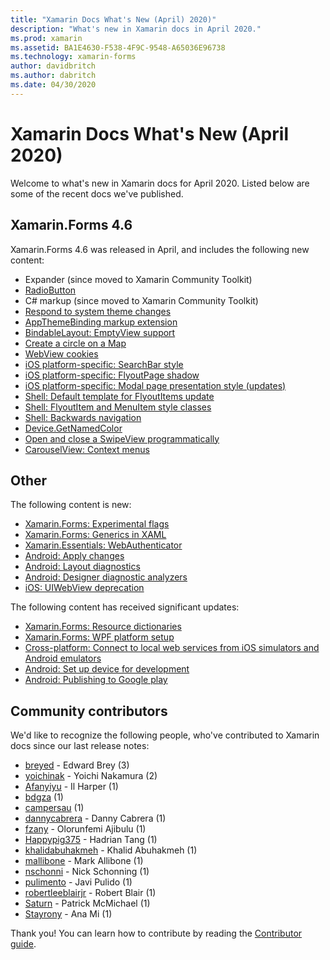 ```yaml
---
title: "Xamarin Docs What's New (April) 2020)"
description: "What's new in Xamarin docs in April 2020."
ms.prod: xamarin
ms.assetid: BA1E4630-F538-4F9C-9548-A65036E96738
ms.technology: xamarin-forms
author: davidbritch
ms.author: dabritch
ms.date: 04/30/2020
---
```


# Xamarin Docs What's New (April 2020)

Welcome to what's new in Xamarin docs for April 2020. Listed below are some of the recent docs we've published.

## Xamarin.Forms 4.6

Xamarin.Forms 4.6 was released in April, and includes the following new content:

- Expander (since moved to Xamarin Community Toolkit)
- [RadioButton](~/xamarin-forms/user-interface/radiobutton.md)
- C# markup (since moved to Xamarin Community Toolkit)
- [Respond to system theme changes](~/xamarin-forms/user-interface/theming/system-theme-changes.md)
- [AppThemeBinding markup extension](~/xamarin-forms/xaml/markup-extensions/consuming.md#appthemebinding-markup-extension)
- [BindableLayout: EmptyView support](~/xamarin-forms/user-interface/layouts/bindable-layouts.md)
- [Create a circle on a Map](~/xamarin-forms/user-interface/map/polygons.md#create-a-circle)
- [WebView cookies](~/xamarin-forms/user-interface/webview.md#cookies)
- [iOS platform-specific: SearchBar style](~/xamarin-forms/platform/ios/searchbar-style.md)
- [iOS platform-specific: FlyoutPage shadow](~/xamarin-forms/platform/ios/flyoutpage-shadow.md)
- [iOS platform-specific: Modal page presentation style (updates)](~/xamarin-forms/platform/ios/page-presentation-style.md)
- [Shell: Default template for FlyoutItems update](~/xamarin-forms/app-fundamentals/shell/flyout.md#default-template-for-flyoutitems)
- [Shell: FlyoutItem and MenuItem style classes](~/xamarin-forms/app-fundamentals/shell/flyout.md#flyoutitem-and-menuitem-style-classes)
- [Shell: Backwards navigation](~/xamarin-forms/app-fundamentals/shell/navigation.md#backwards-navigation)
- [Device.GetNamedColor](~/xamarin-forms/platform/device.md#devicegetnamedcolor)
- [Open and close a SwipeView programmatically](~/xamarin-forms/user-interface/swipeview.md#open-and-close-a-swipeview-programmatically)
- [CarouselView: Context menus](~/xamarin-forms/user-interface/carouselview/populate-data.md#context-menus)

## Other

The following content is new:

- [Xamarin.Forms: Experimental flags](~/xamarin-forms/internals/experimental-flags.md)
- [Xamarin.Forms: Generics in XAML](~/xamarin-forms/xaml/generics.md)
- [Xamarin.Essentials: WebAuthenticator](~/essentials/web-authenticator.md?context=xamarin%2Fxamarin-forms)
- [Android: Apply changes](~/android/deploy-test/apply-changes.md)
- [Android: Layout diagnostics](~/android/user-interface/android-designer/diagnostics.md)
- [Android: Designer diagnostic analyzers](~/android/user-interface/android-designer/diagnostic-analyzers.md)
- [iOS: UIWebView deprecation](~/ios/user-interface/controls/webview.md#uiwebview-deprecation)

The following content has received significant updates:

- [Xamarin.Forms: Resource dictionaries](~/xamarin-forms/xaml/resource-dictionaries.md)
- [Xamarin.Forms: WPF platform setup](~/xamarin-forms/platform/other/wpf.md)
- [Cross-platform: Connect to local web services from iOS simulators and Android emulators](~/cross-platform/deploy-test/connect-to-local-web-services.md)
- [Android: Set up device for development](~/android/get-started/installation/set-up-device-for-development.md)
- [Android: Publishing to Google play](~/android/deploy-test/publishing/publishing-to-google-play/index.md)

## Community contributors

We'd like to recognize the following people, who've contributed to Xamarin docs since our last release notes:

- [breyed](https://github.com/breyed) - Edward Brey (3)
- [yoichinak](https://github.com/yoichinak) - Yoichi Nakamura (2)
- [Afanyiyu](https://github.com/Afanyiyu) - Il Harper (1)
- [bdgza](https://github.com/bdgza) (1)
- [campersau](https://github.com/campersau) (1)
- [dannycabrera](https://github.com/dannycabrera) - Danny Cabrera (1)
- [fzany](https://github.com/fzany) - Olorunfemi Ajibulu (1)
- [Happypig375](https://github.com/Happypig375) - Hadrian Tang (1)
- [khalidabuhakmeh](https://github.com/khalidabuhakmeh) - Khalid Abuhakmeh (1)
- [mallibone](https://github.com/mallibone) - Mark Allibone (1)
- [nschonni](https://github.com/nschonni) - Nick Schonning (1)
- [pulimento](https://github.com/pulimento) - Javi Pulido (1)
- [robertleeblairjr](https://github.com/robertleeblairjr) - Robert Blair (1)
- [Saturn](https://github.com/Saturn) - Patrick McMichael (1)
- [Stayrony](https://github.com/Stayrony) - Ana Mi (1)

Thank you! You can learn how to contribute by reading the [Contributor guide](https://github.com/MicrosoftDocs/xamarin-docs/blob/live/CONTRIBUTING.md).

